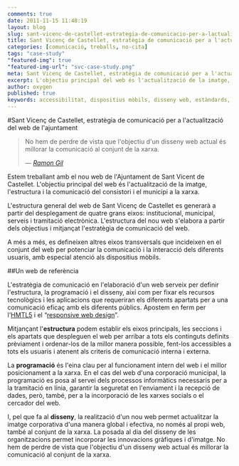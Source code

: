 ```yaml
---
comments: true
date: 2011-11-15 11:48:19
layout: blog
slug: sant-vicenc-de-castellet-estrategia-de-comunicacio-per-a-lactualitzacio-del-web-de-l-ajuntament
title: Sant Vicenç de Castellet, estratègia de comunicació per a l'actualització del web de l'ajuntament
categories: [comunicació, treballs, no-cita]
tags: "case-study"
"featured-img": true
"featured-img-url": "svc-case-study.png"
meta: Sant Vicenç de Castellet, estratègia de comunicació per a l'actualització del web de l'ajuntament
excerpt: L'objectiu principal del web és l'actualització de la imatge, l'estructura i la comunicació del consistori i el municipi a la xarxa.
author: oxygen
published: true
keywords: accessibilitat, dispositius mòbils, disseny web, estàndards, posicionament, programació, responsiu, SEO
---
```


#Sant Vicenç de Castellet, estratègia de comunicació per a l'actualització del web de l'ajuntament

<blockquote>
	<p>No hem de perdre de vista que l'objectiu d'un disseny web actual és millorar la comunicació al conjunt de la xarxa.</p>
	<footer>
		&mdash; <cite><a href="{{ page.url }}" title="{{ page.title }}">Ramon Gil</a></cite>
	</footer>
</blockquote>

Estem treballant amb el nou web de l'Ajuntament de Sant Vicent de Castellet. L'objectiu principal del web és l'actualització de la imatge, l'estructura i la comunicació del consistori i el municipi a la xarxa.

L'estructura general del web de Sant Vicenç de Castellet es generarà a partir del desplegament de quatre grans eixos: institucional, municipal, serveis i tramitació electrònica. L'estructura del nou web s'elabora a partir dels objectius i mitjançat l'estratègia de comunicació del web.

A més a més, es defineixen altres eixos transversals que incideixen en el conjunt del web per potenciar la comunicació i la interacció dels diferents usuaris, amb especial atenció als dispositius mòbils.

##Un web de referència

L'estratègia de comunicació en l'elaboració d'un web serveix per definir l'estructura, la programació i el disseny, així com per fixar els recursos tecnològics i les aplicacions que requeriran els diferents apartats per a una comunicació eficaç amb els diferents públics. Apostem en ferm per l'[HMTL5](http://en.wikipedia.org/wiki/HTML5 'HTML5 - Wikipedia, the free encyclopedia') i el “[responsive web design](http://www.abookapart.com/products/responsive-web-design 'ABook Apart, Responsive Web Design')”.

Mitjançant l'**estructura** podem establir els eixos principals, les seccions i els apartats que despleguen el web per arribar a tots els continguts definits prèviament i ordenar-los de la millor manera possible, fent-los accessibles a tots els usuaris i atenent als criteris de comunicació interna i externa.

La **programació** és l'eina clau per al funcionament intern del web i el millor posicionament a la xarxa. En el cas del web d'una corporació municipal, la programació es posa al servei dels processos informàtics necessaris per a la tramitació en línia, garantir la seguretat en l'enviament i la recepció de dades, però, també, per a la incorporació de les xarxes socials o el cercador del web.

I, pel que fa al **disseny**, la realització d'un nou web permet actualitzar la imatge corporativa d'una manera global i efectiva, no només al propi web, també al conjunt de la xarxa. La posada al dia del disseny de les organitzacions permet incorporar les innovacions gràfiques i d'imatge. No hem de perdre de vista que l'objectiu d'un disseny web actual és millorar la comunicació al conjunt de la xarxa.